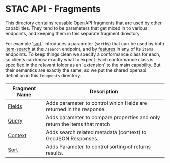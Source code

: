 # STAC API - Fragments

This directory contains reusable OpenAPI fragments that are used by other capabilities. They tend to 
be parameters that get mixed in to various endpoints, and keeping them in this separate fragment directory

For example '[sort](sort/)' introduces a parameter (`sortby`) that can be used by both [item-search](../item-search) 
at the `/search` endpoint, and by [features](../ogcapi-features) in any of its `items` endpoints. To keep
things clean we specify a conformance class for each, so clients can know exactly what to expect. Each
conformance class is specified in the relevant folder as an 'extension' to the main capability. But their
semantics are exactly the same, so we put the shared openapi definition in this `fragments` directory.

| Fragment Name                          | Description                                                                |
|----------------------------------------|----------------------------------------------------------------------------|
| [Fields](fields/README.md)   | Adds parameter to control which fields are returned in the response.       |
| [Query](query/README.md)     | Adds parameter to compare properties and only return the items that match  |
| [Context](context/README.md) | Adds search related metadata (context) to GeoJSON Responses.               |
| [Sort](sort/README.md)       | Adds Parameter to control sorting of returns results.                      | 
